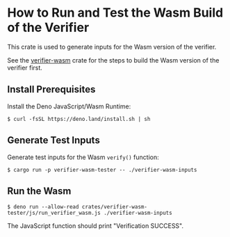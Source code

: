 # How to Run and Test the Wasm Build of the Verifier

This crate is used to generate inputs for the Wasm version of the verifier.

See the [verifier-wasm](../verifier-wasm/README.md) crate for the steps to build the Wasm version of the verifier first.

## Install Prerequisites

Install the Deno JavaScript/Wasm Runtime:
```
$ curl -fsSL https://deno.land/install.sh | sh
```

## Generate Test Inputs

Generate test inputs for the Wasm `verify()` function:
```
$ cargo run -p verifier-wasm-tester -- ./verifier-wasm-inputs
```

## Run the Wasm

```
$ deno run --allow-read crates/verifier-wasm-tester/js/run_verifier_wasm.js ./verifier-wasm-inputs
```

The JavaScript function should print "Verification SUCCESS".